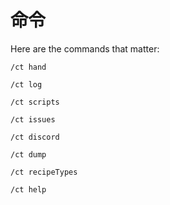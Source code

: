 # 命令

Here are the commands that matter:
```
/ct hand
```
```
/ct log
```
```
/ct scripts
```
```
/ct issues
```
```
/ct discord
```
```
/ct dump
```
```
/ct recipeTypes
```
```
/ct help
```